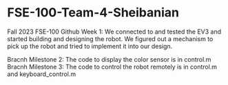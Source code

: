 # FSE-100-Team-4-Sheibanian
Fall 2023 FSE-100 Github
Week 1:
We connected to and tested the EV3 and started building and designing the robot. 
We figured out a mechanism to pick up the robot and tried to implement it into our design.

Bracnh Milestone 2: The code to display the color sensor is in control.m
Bracnh Milestone 3: The code to control the robot remotely is in control.m and keyboard_control.m
